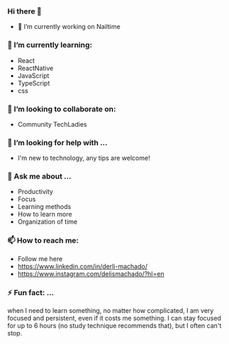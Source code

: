 ### Hi there 👋

- 🔭 I’m currently working on Nailtime
### 🌱 I’m currently learning:
  - React
  - ReactNative
  - JavaScript
  - TypeScript
  - css
  
### 👯 I’m looking to collaborate on:
- Community TechLadies

### 🤔 I’m looking for help with ...
- I'm new to technology, any tips are welcome!

### 💬 Ask me about ...
- Productivity
- Focus
- Learning methods
- How to learn more
- Organization of time

### 📫 How to reach me:
- Follow me here 
- https://www.linkedin.com/in/derli-machado/
- https://www.instagram.com/delismachado/?hl=en


### ⚡ Fun fact: ...
when I need to learn something, no matter how complicated, I am very focused and persistent, even if it costs me something. I can stay focused for up to 6 hours (no study technique recommends that), but I often can't stop.

<!--
**Delismachado/DelisMachado** is a ✨ _special_ ✨ repository because its `README.md` (this file) appears on your GitHub profile.

Here are some ideas to get you started:

- 🔭 I’m currently working on Nailtime
- 🌱 I’m currently learning React, ReactNative, JavaScript, TypeScript, css
- 👯 I’m looking to collaborate on ...
- 🤔 I’m looking for help with ...
- 💬 Ask me about ...
- 📫 How to reach me: ...
- 😄 Pronouns: ...
- ⚡ Fun fact: ...
-->
